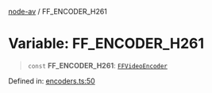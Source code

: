 [node-av](../globals.md) / FF\_ENCODER\_H261

# Variable: FF\_ENCODER\_H261

> `const` **FF\_ENCODER\_H261**: [`FFVideoEncoder`](../type-aliases/FFVideoEncoder.md)

Defined in: [encoders.ts:50](https://github.com/seydx/av/blob/f8631fc881b394300b1479f511d55cf1c370a87f/src/constants/encoders.ts#L50)
